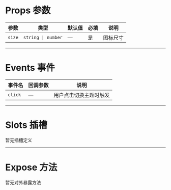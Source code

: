 # Props 参数

| 参数  | 类型             | 默认值 | 必填 | 说明     |
|-------|------------------|--------|------|----------|
| `size` | `string \| number` | —      | 是   | 图标尺寸   |

---

# Events 事件

| 事件名   | 回调参数 | 说明         |
|---------|----------|--------------|
| `click` | —        | 用户点击切换主题时触发 |

---

# Slots 插槽

暂无插槽定义

---

# Expose 方法

暂无对外暴露方法